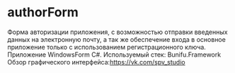 # authorForm
Форма авторизации приложения, с возможностью отправки введенных данных на электронную почту, а так же обеспечение входа в основное приложение только с использованием регистрационного ключа.
Приложение WindowsForm C#.
Используемый стек: Bunifu.Framework
Обзор графического интерфейса:https://vk.com/spv_studio
